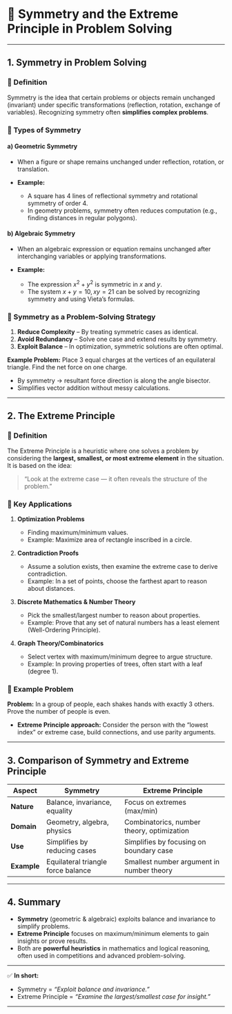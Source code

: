
# 📘 Symmetry and the Extreme Principle in Problem Solving

---

## 1. **Symmetry in Problem Solving**

### 🔹 Definition

Symmetry is the idea that certain problems or objects remain unchanged (invariant) under specific transformations (reflection, rotation, exchange of variables). Recognizing symmetry often **simplifies complex problems**.

### 🔹 Types of Symmetry

#### a) **Geometric Symmetry**

* When a figure or shape remains unchanged under reflection, rotation, or translation.
* **Example:**

  * A square has 4 lines of reflectional symmetry and rotational symmetry of order 4.
  * In geometry problems, symmetry often reduces computation (e.g., finding distances in regular polygons).

#### b) **Algebraic Symmetry**

* When an algebraic expression or equation remains unchanged after interchanging variables or applying transformations.
* **Example:**

  * The expression $x^2 + y^2$ is symmetric in $x$ and $y$.
  * The system $x + y = 10, xy = 21$ can be solved by recognizing symmetry and using Vieta’s formulas.

### 🔹 Symmetry as a Problem-Solving Strategy

1. **Reduce Complexity** – By treating symmetric cases as identical.
2. **Avoid Redundancy** – Solve one case and extend results by symmetry.
3. **Exploit Balance** – In optimization, symmetric solutions are often optimal.

**Example Problem:**
Place 3 equal charges at the vertices of an equilateral triangle. Find the net force on one charge.

* By symmetry → resultant force direction is along the angle bisector.
* Simplifies vector addition without messy calculations.

---

## 2. **The Extreme Principle**

### 🔹 Definition

The Extreme Principle is a heuristic where one solves a problem by considering the **largest, smallest, or most extreme element** in the situation. It is based on the idea:

> “Look at the extreme case — it often reveals the structure of the problem.”

### 🔹 Key Applications

1. **Optimization Problems**

   * Finding maximum/minimum values.
   * Example: Maximize area of rectangle inscribed in a circle.

2. **Contradiction Proofs**

   * Assume a solution exists, then examine the extreme case to derive contradiction.
   * Example: In a set of points, choose the farthest apart to reason about distances.

3. **Discrete Mathematics & Number Theory**

   * Pick the smallest/largest number to reason about properties.
   * Example: Prove that any set of natural numbers has a least element (Well-Ordering Principle).

4. **Graph Theory/Combinatorics**

   * Select vertex with maximum/minimum degree to argue structure.
   * Example: In proving properties of trees, often start with a leaf (degree 1).

### 🔹 Example Problem

**Problem:** In a group of people, each shakes hands with exactly 3 others. Prove the number of people is even.

* **Extreme Principle approach:** Consider the person with the “lowest index” or extreme case, build connections, and use parity arguments.

---

## 3. **Comparison of Symmetry and Extreme Principle**

| Aspect      | Symmetry                           | Extreme Principle                          |
| ----------- | ---------------------------------- | ------------------------------------------ |
| **Nature**  | Balance, invariance, equality      | Focus on extremes (max/min)                |
| **Domain**  | Geometry, algebra, physics         | Combinatorics, number theory, optimization |
| **Use**     | Simplifies by reducing cases       | Simplifies by focusing on boundary case    |
| **Example** | Equilateral triangle force balance | Smallest number argument in number theory  |

---

## 4. **Summary**

* **Symmetry** (geometric & algebraic) exploits balance and invariance to simplify problems.
* **Extreme Principle** focuses on maximum/minimum elements to gain insights or prove results.
* Both are **powerful heuristics** in mathematics and logical reasoning, often used in competitions and advanced problem-solving.

---

✅ **In short:**

* Symmetry = *“Exploit balance and invariance.”*
* Extreme Principle = *“Examine the largest/smallest case for insight.”*

---
